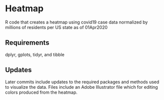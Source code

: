 # Heatmap
R code that creates a heatmap using covid19 case data normalized by millions of residents per US state as of 01Apr2020 

## Requirements
dplyr, gplots, tidyr, and tibble

## Updates
Later commits include updates to the required packages and methods used to visualize the data. Files include an Adobe Illustrator file which for editing colors produced from the heatmap.
